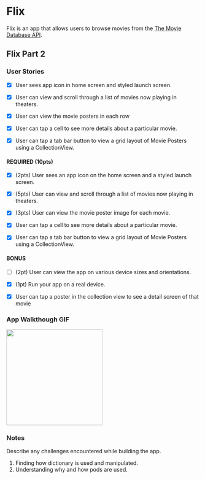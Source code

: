 # Flix

Flix is an app that allows users to browse movies from the [The Movie Database API](http://docs.themoviedb.apiary.io/#).

## Flix Part 2

### User Stories

- [x] User sees app icon in home screen and styled launch screen.
- [x] User can view and scroll through a list of movies now playing in theaters.
- [x] User can view the movie posters in each row
- [x] User can tap a cell to see more details about a particular movie.
- [x] User can tap a tab bar button to view a grid layout of Movie Posters using a CollectionView.


#### REQUIRED (10pts)
- [x] (2pts) User sees an app icon on the home screen and a styled launch screen.
- [x] (5pts) User can view and scroll through a list of movies now playing in theaters.
- [x] (3pts) User can view the movie poster image for each movie.
- [x] User can tap a cell to see more details about a particular movie.
- [x] User can tap a tab bar button to view a grid layout of Movie Posters using a CollectionView.


#### BONUS
- [ ] (2pt) User can view the app on various device sizes and orientations.
- [x] (1pt) Run your app on a real device.
- [x] User can tap a poster in the collection view to see a detail screen of that movie


### App Walkthough GIF

<img src="http://g.recordit.co/hHTiuT34UC.gif" width=250><br>

### Notes
Describe any challenges encountered while building the app.

1. Finding how dictionary is used and manipulated.
2. Understanding why and how pods are used.
